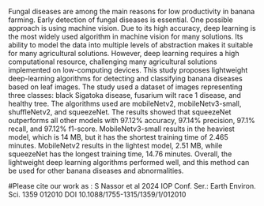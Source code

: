   Fungal diseases are among the main reasons for low productivity in banana farming.
Early detection of fungal diseases is essential. One possible approach is using machine vision.
Due to its high accuracy, deep learning is the most widely used algorithm in machine vision for
many solutions. Its ability to model the data into multiple levels of abstraction makes it suitable
for many agricultural solutions. However, deep learning requires a high computational
resource, challenging many agricultural solutions implemented on low-computing devices.
This study proposes lightweight deep-learning algorithms for detecting and classifying banana
diseases based on leaf images. The study used a dataset of images representing three classes:
black Sigatoka disease, fusarium wilt race 1 disease, and healthy tree. The algorithms used are
mobileNetv2, mobileNetv3-small, shuffleNetv2, and squeezeNet. The results showed that
squeezeNet outperforms all other models with 97.12% accuracy, 97.14% precision, 97.1%
recall, and 97.12% f1-score. MobileNetv3-small results in the heaviest model, which is 14 MB,
but it has the shortest training time of 2.465 minutes. MobileNetv2 results in the lightest
model, 2.51 MB, while squeezeNet has the longest training time, 14.76 minutes. Overall, the
lightweight deep learning algorithms performed well, and this method can be used for other
banana diseases and abnormalities.

#Please cite our work as : S Nassor et al 2024 IOP Conf. Ser.: Earth Environ. Sci. 1359 012010
DOI 10.1088/1755-1315/1359/1/012010
